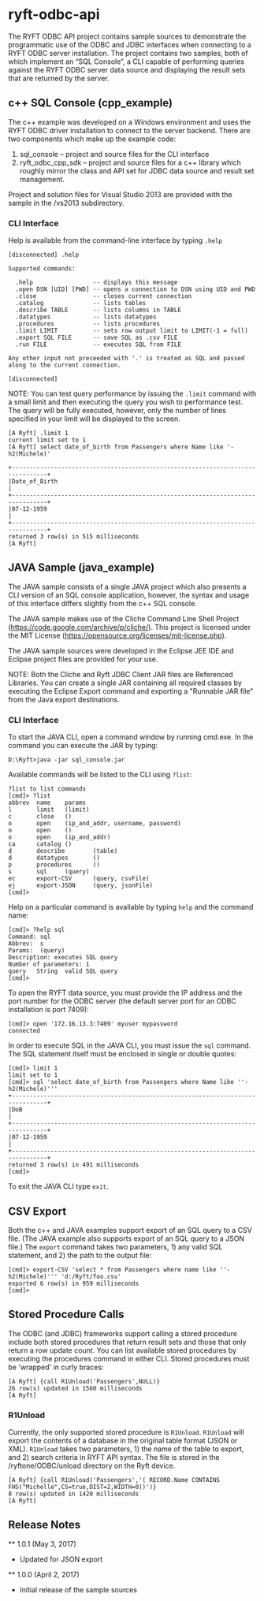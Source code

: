 # ryft-odbc-api

The RYFT ODBC API project contains sample sources to demonstrate the programmatic use of the ODBC 
and JDBC interfaces when connecting to a RYFT ODBC server installation. The project contains two samples, 
both of which implement an “SQL Console”, a CLI capable of performing queries against the RYFT ODBC 
server data source and displaying the result sets that are returned by the server.

## c++ SQL Console (cpp_example)

The c++ example was developed on a Windows environment and uses the RYFT ODBC driver installation to connect to the server backend. There are two components which make up the example code:

1.	sql_console – project and source files for the CLI interface
2.	ryft_odbc_cpp_sdk – project and source files for a c++ library which roughly mirror the class and API set for JDBC data source and result set management.

Project and solution files for Visual Studio 2013 are provided with the sample in the /vs2013 subdirectory.

### CLI Interface

Help is available from the command-line interface by typing ```.help```

```
[disconnected] .help

Supported commands:

  .help                 -- displays this message
  .open DSN [UID] [PWD] -- opens a connection to DSN using UID and PWD
  .close                -- closes current connection
  .catalog              -- lists tables
  .describe TABLE       -- lists columns in TABLE
  .datatypes            -- lists datatypes
  .procedures           -- lists procedures
  .limit LIMIT          -- sets row output limit to LIMIT(-1 = full)
  .export SQL FILE      -- save SQL as .csv FILE
  .run FILE             -- executes SQL from FILE

Any other input not preceeded with '.' is treated as SQL and passed along to the current connection.

[disconnected]
```

NOTE: You can test query performance by issuing the ```.limit``` command with a small limit and then executing the query you wish to performance test. The query will be fully executed, however, only the number of lines specified in your limit will be displayed to the screen.

```
[A Ryft] .limit 1
current limit set to 1
[A Ryft] select date_of_birth from Passengers where Name like '-h2(Michele)'

+--------------------------------------------------------------------------------+
|Date_of_Birth                                                                   |
+--------------------------------------------------------------------------------+
|07-12-1959                                                                      |
+--------------------------------------------------------------------------------+
returned 3 row(s) in 515 milliseconds
[A Ryft]
```

## JAVA Sample (java_example)

The JAVA sample consists of a single JAVA project which also presents a CLI version of an SQL console application, however, the 
syntax and usage of this interface differs slightly from the c++ SQL console.

The JAVA sample makes use of the Cliche Command Line Shell Project (https://code.google.com/archive/p/cliche/). This project is licensed under the MIT License (https://opensource.org/licenses/mit-license.php).

The JAVA sample sources were developed in the Eclipse JEE IDE and Eclipse project files are provided for your use. 

NOTE: Both the Cliche and Ryft JDBC Client JAR files are Referenced Libraries. You can create a single JAR containing all required classes by executing the Eclipse Export command and exporting a "Runnable JAR file" from the Java export destinations.

### CLI Interface

To start the JAVA CLI, open a command window by running cmd.exe. In the command you can execute the JAR by typing:
```
D:\Ryft>java -jar sql_console.jar
```

Available commands will be listed to the CLI using ```?list```:
```
?list to list commands
[cmd]> ?list
abbrev  name    params
l       limit   (limit)
c       close   ()
o       open    (ip_and_addr, username, password)
o       open    ()
o       open    (ip_and_addr)
ca      catalog ()
d       describe        (table)
d       datatypes       ()
p       procedures      ()
s       sql     (query)
ec      export-CSV      (query, csvFile)
ej      export-JSON     (query, jsonFile)
[cmd]>
```

Help on a particular command is available by typing ```help``` and the command name:
```
[cmd]> ?help sql
Command: sql
Abbrev:  s
Params:  (query)
Description: executes SQL query
Number of parameters: 1
query   String  valid SQL query
[cmd]>
```

To open the RYFT data source, you must provide the IP address and the port number for the ODBC server (the default server port for an ODBC installation is port 7409):
```
[cmd]> open '172.16.13.3:7409' myuser mypassword
connected
```

In order to execute SQL in the JAVA CLI, you must issue the ```sql``` command. The SQL statement itself must be enclosed
in single or double quotes:
```
[cmd]> limit 1
limit set to 1
[cmd]> sql 'select date_of_birth from Passengers where Name like ''-h2(Michele)'''
+--------------------------------------------------------------------------------+
|DoB                                                                             |
+--------------------------------------------------------------------------------+
|07-12-1959                                                                      |
+--------------------------------------------------------------------------------+
returned 3 row(s) in 491 milliseconds
[cmd]>
```

To exit the JAVA CLI type ```exit```.

## CSV Export
Both the c++ and JAVA examples support export of an SQL query to a CSV file. (The JAVA example also supports export of an SQL query to a JSON file.) The ```export``` command takes two parameters, 1) any valid SQL statement, and 2) the path to the output file:
```
[cmd]> export-CSV 'select * from Passengers where name like ''-h2(Michele)''' 'd:/Ryft/foo.csv'
exported 6 row(s) in 959 milliseconds
[cmd]>
```

## Stored Procedure Calls
The ODBC (and JDBC) frameworks support calling a stored procedure include both stored procedures that return result sets and those that only return a row update count. You can list available stored procedures by executing the procedures command in either CLI. Stored procedures must be 'wrapped' in curly braces:
```
[A Ryft] {call R1Unload('Passengers',NULL)}
26 row(s) updated in 1560 milliseconds
[A Ryft]
```

### R1Unload
Currently, the only supported stored procedure is ```R1Unload```. ```R1Unload``` will export the contents of a database in the original table format (JSON or XML). ```R1Unload``` takes two parameters, 1) the name of the table to export, and 2) search criteria in RYFT API syntax. The file is stored in the /ryftone/ODBC/unload directory on the Ryft device.
```
[A Ryft] {call R1Unload('Passengers','( RECORD.Name CONTAINS FHS("Michelle",CS=true,DIST=2,WIDTH=0))')}
8 row(s) updated in 1420 milliseconds
[A Ryft]
```

## Release Notes
** 1.0.1 (May 3, 2017)
* Updated for JSON export

** 1.0.0 (April 2, 2017)
* Initial release of the sample sources
